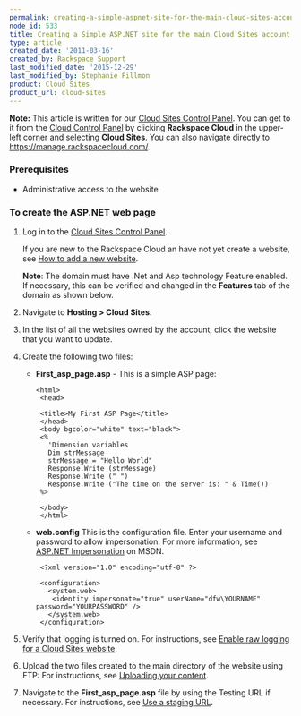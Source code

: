 ```yaml
---
permalink: creating-a-simple-aspnet-site-for-the-main-cloud-sites-account/
node_id: 533
title: Creating a Simple ASP.NET site for the main Cloud Sites account
type: article
created_date: '2011-03-16'
created_by: Rackspace Support
last_modified_date: '2015-12-29'
last_modified_by: Stephanie Fillmon
product: Cloud Sites
product_url: cloud-sites
---
```


**Note:** This article is written for our [Cloud Sites Control Panel](https://manage.rackspacecloud.com/). You can get to it from the [Cloud Control Panel](https://mycloud.rackspace.com) by clicking **Rackspace Cloud** in the upper-left corner and selecting **Cloud Sites**. You can also navigate directly to <https://manage.rackspacecloud.com/>.

### Prerequisites

-   Administrative access to the website

### To create the ASP.NET web page

1.  Log in to the [Cloud Sites Control Panel](http://manage.rackspacecloud.com/pages/Login.jsp%7C).

    If you are new to the Rackspace Cloud an have not yet create a
    website, see [How to add a new website](/how-to/getting-started-with-cloud-sites-how-to-add-a-new-website).

    **Note**: The domain must have .Net and Asp technology
    Feature enabled. If necessary, this can be verified and changed in
    the **Features** tab of the domain as shown below.

2.  Navigate to **Hosting > Cloud Sites**.
3.  In the list of all the websites owned by the account, click the
    website that you want to update.
4.  Create the following two files:

    -   **First\_asp\_page.asp** - This is a simple ASP page:

            <html>
             <head>

             <title>My First ASP Page</title>
             </head>
             <body bgcolor="white" text="black">
             <%
               'Dimension variables
               Dim strMessage
               strMessage = "Hello World"
               Response.Write (strMessage)
               Response.Write (" ")
               Response.Write ("The time on the server is: " & Time())
             %>

             </body>
             </html>

    -   **web.config** This is the configuration file. Enter your
        username and password to allow impersonation. For more
        information, see [ASP.NET Impersonation](https://msdn.microsoft.com/en-us/library/xh507fc5.aspx)
        on MSDN.

             <?xml version="1.0" encoding="utf-8" ?>

             <configuration>
               <system.web>
                <identity impersonate="true" userName="dfw\YOURNAME" password="YOURPASSWORD" />
               </system.web>
             </configuration>

5.  Verify that logging is turned on. For instructions, see [Enable raw logging for a Cloud Sites website](/how-to/enabling-raw-logging-for-a-cloud-sites-website).
6.  Upload the two files created to the main directory of the website
    using FTP: For instructions, see [Uploading your content](/how-to/getting-started-with-cloud-sites-uploading-your-content).
7.  Navigate to the **First\_asp\_page.asp** file by using the Testing
    URL if necessary. For instructions, see [Use a staging URL](/how-to/using-a-staging-url).
